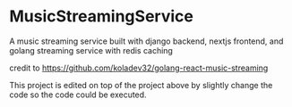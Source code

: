# MusicStreamingService
A music streaming service built with django backend, nextjs frontend, and golang streaming service with redis caching

credit to https://github.com/koladev32/golang-react-music-streaming

This project is edited on top of the project above by slightly change the code so the code could be executed.
